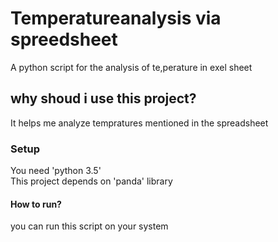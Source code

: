 # Temperatureanalysis via spreedsheet
A python script for the analysis of te,perature in exel sheet

## why shoud i use this project?
It helps me analyze tempratures mentioned in the spreadsheet

### Setup
You need  'python 3.5' <br>
This project depends on 'panda' library <br>


#### How to run?
you can run this script on your system
